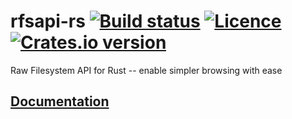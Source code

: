 # rfsapi-rs [![Build status](https://travis-ci.org/nabijaczleweli/rfsapi-rs.svg?branch=master)](https://travis-ci.org/nabijaczleweli/rfsapi-rs) [![Licence](https://img.shields.io/badge/license-MIT-blue.svg?style=flat)](LICENSE) [![Crates.io version](http://meritbadge.herokuapp.com/rfsapi)](https://crates.io/crates/rfsapi-rs)
Raw Filesystem API for Rust -- enable simpler browsing with ease

## [Documentation](https://cdn.rawgit.com/nabijaczleweli/rfsapi-rs/doc/rfsapi/index.html)
